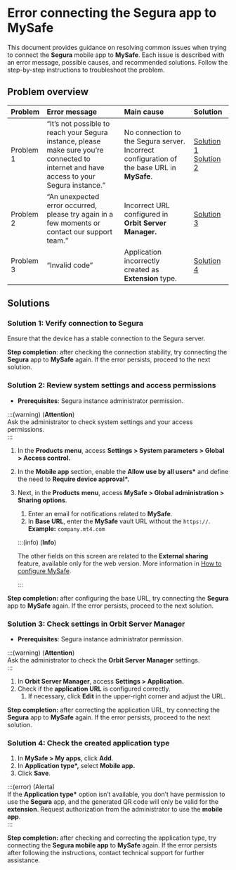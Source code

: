 # Error connecting the Segura app to MySafe

This document provides guidance on resolving common issues when trying to connect the **Segura** mobile app to **MySafe**. Each issue is described with an error message, possible causes, and recommended solutions. Follow the step-by-step instructions to troubleshoot the problem.

## **Problem overview**

| Problem  | Error message  | Main cause | Solution  |
| :---- | :---- | :---- | :---- |
| Problem 1 | “It’s not possible to reach your Segura instance, please make sure you’re connected to internet and have access to your Segura instance.” | No connection to the Segura server. Incorrect configuration of the base URL in **MySafe**.  | [Solution 1 ](/v4/docs/error-connecting-the-Segura-app-to-mysafe#solution-1-verify-connection-to-Segura) [Solution 2](/v4/docs/error-connecting-the-Segura-app-to-mysafe#solution-2-review-system-settings-and-access-permissions)   |
| Problem 2 | “An unexpected error occurred, please try again in a few moments or contact our support team.” | Incorrect URL configured in **Orbit Server Manager.**  | [Solution 3](/v4/docs/error-connecting-the-Segura-app-to-mysafe#solution-3-check-settings-in-orbit-config-manager)  |
| Problem 3 | “Invalid code” | Application incorrectly created as **Extension** type.    |[Solution 4](/v4/docs/error-connecting-the-Segura-app-to-mysafe#solution-4-check-the-created-application-type)   |

## Solutions

### Solution 1: Verify connection to Segura

Ensure that the device has a stable connection to the Segura server.

**Step completion**: after checking the connection stability, try connecting the **Segura** app to **MySafe** again. If the error persists, proceed to the next solution.



### Solution 2: Review system settings and access permissions

* **Prerequisites**: Segura instance administrator permission.

:::(warning) (**Attention**)  
Ask the administrator to check system settings and your access permissions.   
:::

1. In the **Products** **menu**, access **Settings \> System parameters \> Global \> Access control.**  
2. In the **Mobile app** section, enable the **Allow use by all users\*** and define the need to **Require device approval\*.**  
3. Next, in the **Products** **menu**, access **MySafe \> Global administration \> Sharing options**.   
   1. Enter an email for notifications related to **MySafe**.   
   2. In **Base URL**, enter the **MySafe** vault URL without the `https://`.   
      **Example:** `company.mt4.com`

   :::(info) (**Info**)

   The other fields on this screen are related to the **External sharing** feature, available only for the web version. More information in [How to configure MySafe](/v4/docs/how-to-configure-mysafe).

   :::

**Step completion:** after configuring the base URL, try connecting the **Segura** app to **MySafe** again. If the error persists, proceed to the next solution.

### Solution 3: Check settings in Orbit Server Manager

* **Prerequisites**: Segura instance administrator permission.

:::(warning) (**Attention**)  
Ask the administrator to check the **Orbit Server Manager** settings.   
:::

1. In **Orbit Server Manager**, access **Settings \> Application.**  
2. Check if the **application URL** is configured correctly.   
   1. If necessary, click **Edit** in the upper-right corner and adjust the URL.

**Step completion:** after correcting the application URL, try connecting the **Segura** app to **MySafe** again. If the error persists, proceed to the next solution.

###  Solution 4: Check the created application type

1. In **MySafe \> My apps**, click **Add**.  
2. In **Application type\*,** select **Mobile app.**  
3. Click **Save**.

:::(error) (Alerta)  
If the **Application type\*** option isn’t available, you don’t have permission to use the **Segura** app, and the generated QR code will only be valid for the **extension**. Request authorization from the administrator to use the **mobile app**.  
:::

**Step completion:** after checking and correcting the application type, try connecting the **Segura mobile app** to **MySafe** again.
If the error persists after following the instructions, contact technical support for further assistance.
